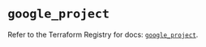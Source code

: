 # `google_project`

Refer to the Terraform Registry for docs: [`google_project`](https://registry.terraform.io/providers/hashicorp/google-beta/6.46.0/docs/resources/google_project).

